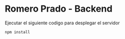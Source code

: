# Romero Prado - Backend 

Ejecutar el siguiente codigo para desplegar el servidor
```
npm install
```
